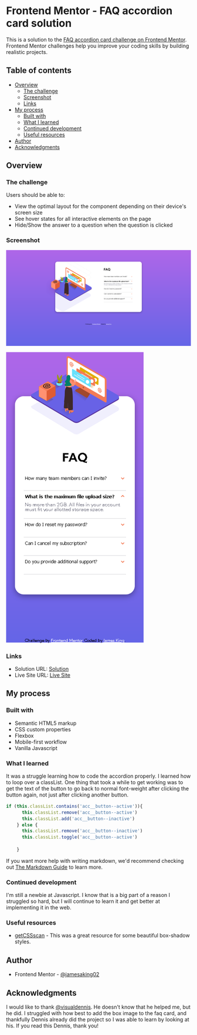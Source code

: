# Frontend Mentor - FAQ accordion card solution

This is a solution to the [FAQ accordion card challenge on Frontend Mentor](https://www.frontendmentor.io/challenges/faq-accordion-card-XlyjD0Oam). Frontend Mentor challenges help you improve your coding skills by building realistic projects. 

## Table of contents

- [Overview](#overview)
  - [The challenge](#the-challenge)
  - [Screenshot](#screenshot)
  - [Links](#links)
- [My process](#my-process)
  - [Built with](#built-with)
  - [What I learned](#what-i-learned)
  - [Continued development](#continued-development)
  - [Useful resources](#useful-resources)
- [Author](#author)
- [Acknowledgments](#acknowledgments)

## Overview

### The challenge

Users should be able to:

- View the optimal layout for the component depending on their device's screen size
- See hover states for all interactive elements on the page
- Hide/Show the answer to a question when the question is clicked

### Screenshot

![desktop screenshot](./images/FAQ-Accordion-Card-desktop.png)

![mobile screenshot](./images/FAQ-Accordion-Card-mobile.png)

### Links

- Solution URL: [Solution](https://github.com/jamesaking02/faq-accordion)
- Live Site URL: [Live Site](https://jamesaking02.github.io/faq-accordion/)

## My process

### Built with

- Semantic HTML5 markup
- CSS custom properties
- Flexbox
- Mobile-first workflow
- Vanilla Javascript

### What I learned

It was a struggle learning how to code the accordion properly. I learned how to loop over a classList. One thing that took a while to get working was to get the text of the button to go back to normal font-weight after clicking the button again, not just after clicking another button.

```js
if (this.classList.contains('acc__button--active')){
      this.classList.remove('acc__button--active')
      this.classList.add('acc__button--inactive')
    } else {
      this.classList.remove('acc__button--inactive')
      this.classList.toggle('acc__button--active')

    }
```

If you want more help with writing markdown, we'd recommend checking out [The Markdown Guide](https://www.markdownguide.org/) to learn more.

### Continued development

I'm still a newbie at Javascript. I know that is a big part of a reason I struggled so hard, but I will continue to learn it and get better at implementing it in the web.

### Useful resources

- [getCSSscan](https://getcssscan.com/css-box-shadow-examples) - This was a great resource for some beautiful box-shadow styles.

## Author

- Frontend Mentor - [@jamesaking02](https://www.frontendmentor.io/profile/jamesaking02)


## Acknowledgments

I would like to thank [@visualdennis](https://www.frontendmentor.io/profile/visualdenniss). He doesn't know that he helped me, but he did. I struggled with how best to add the box image to the faq card, and thankfully Dennis already did the project so I was able to learn by looking at his. If you read this Dennis, thank you!
